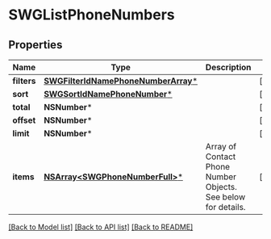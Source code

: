 # SWGListPhoneNumbers

## Properties
Name | Type | Description | Notes
------------ | ------------- | ------------- | -------------
**filters** | [**SWGFilterIdNamePhoneNumberArray***](SWGFilterIdNamePhoneNumberArray.md) |  | [optional] 
**sort** | [**SWGSortIdNamePhoneNumber***](SWGSortIdNamePhoneNumber.md) |  | [optional] 
**total** | **NSNumber*** |  | [optional] 
**offset** | **NSNumber*** |  | [optional] 
**limit** | **NSNumber*** |  | [optional] 
**items** | [**NSArray&lt;SWGPhoneNumberFull&gt;***](SWGPhoneNumberFull.md) | Array of Contact Phone Number Objects. See below for details. | [optional] 

[[Back to Model list]](../README.md#documentation-for-models) [[Back to API list]](../README.md#documentation-for-api-endpoints) [[Back to README]](../README.md)


